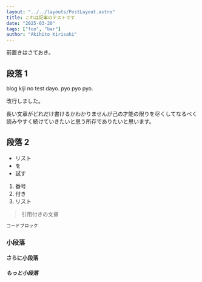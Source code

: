 ```yaml
---
layout: "../../layouts/PostLayout.astro"
title: これは記事のテストです
date: "2025-03-20"
tags: ["foo", "bar"]
author: "Akihito Kirisaki"
---
```

前置きはさておき。
## 段落 1

blog kiji no test dayo.
pyo pyo pyo.

改行しました。

長い文章がどれだけ書けるかわかりませんが己の才能の限りを尽くしてなるべく読みやすく続けていきたいと思う所存でありたいと思います。

## 段落 2

- リスト
- を
- 試す

1. 番号
1. 付き
1. リスト

> 引用付きの文章

```foo.hs
コードブロック
```

### 小段落

#### さらに小段落

##### もっと小段落